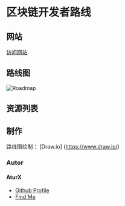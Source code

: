 # 区块链开发者路线

## 网站

[访问网站](http://lisiyi.top)
 
## 路线图


![Roadmap](#)



## 资源列表



 
## 制作

路线图绘制： [Draw.io] (https://www.draw.io/)

<h3>Autor</h3>
<h4>AturX</h4>

 <ul>
  <li><a href="https://github.com/aturX">Github Profile</a></li>
  <li><a href="https://learnblockchain.cn/people/600">Find Me</a></li>
</ul>